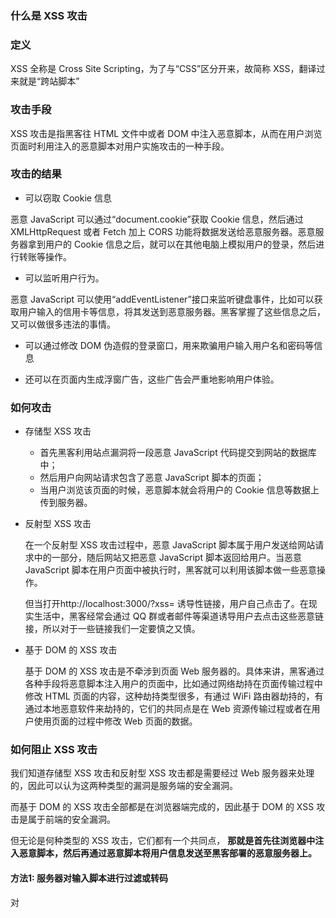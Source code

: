### 什么是 XSS 攻击

### 定义
XSS 全称是 Cross Site Scripting，为了与“CSS”区分开来，故简称 XSS，翻译过来就是“跨站脚本”


### 攻击手段
XSS 攻击是指黑客往 HTML 文件中或者 DOM 中注入恶意脚本，从而在用户浏览页面时利用注入的恶意脚本对用户实施攻击的一种手段。

### 攻击的结果

- 可以窃取 Cookie 信息

恶意 JavaScript 可以通过“document.cookie”获取 Cookie 信息，然后通过 XMLHttpRequest 或者 Fetch 加上 CORS 功能将数据发送给恶意服务器。恶意服务器拿到用户的 Cookie 信息之后，就可以在其他电脑上模拟用户的登录，然后进行转账等操作。

- 可以监听用户行为。

恶意 JavaScript 可以使用“addEventListener”接口来监听键盘事件，比如可以获取用户输入的信用卡等信息，将其发送到恶意服务器。黑客掌握了这些信息之后，又可以做很多违法的事情。

- 可以通过修改 DOM 伪造假的登录窗口，用来欺骗用户输入用户名和密码等信息

- 还可以在页面内生成浮窗广告，这些广告会严重地影响用户体验。

### 如何攻击

- 存储型 XSS 攻击

    - 首先黑客利用站点漏洞将一段恶意 JavaScript 代码提交到网站的数据库中；
    - 然后用户向网站请求包含了恶意 JavaScript 脚本的页面；
    - 当用户浏览该页面的时候，恶意脚本就会将用户的 Cookie 信息等数据上传到服务器。

- 反射型 XSS 攻击

    在一个反射型 XSS 攻击过程中，恶意 JavaScript 脚本属于用户发送给网站请求中的一部分，随后网站又把恶意 JavaScript 脚本返回给用户。当恶意 JavaScript 脚本在用户页面中被执行时，黑客就可以利用该脚本做一些恶意操作。

    但当打开http://localhost:3000/?xss=<script>alert('xss攻击')</script> 诱导性链接，用户自己点击了。在现实生活中，黑客经常会通过 QQ 群或者邮件等渠道诱导用户去点击这些恶意链接，所以对于一些链接我们一定要慎之又慎。

- 基于 DOM 的 XSS 攻击

    基于 DOM 的 XSS 攻击是不牵涉到页面 Web 服务器的。具体来讲，黑客通过各种手段将恶意脚本注入用户的页面中，比如通过网络劫持在页面传输过程中修改 HTML 页面的内容，这种劫持类型很多，有通过 WiFi 路由器劫持的，有通过本地恶意软件来劫持的，它们的共同点是在 Web 资源传输过程或者在用户使用页面的过程中修改 Web 页面的数据。



### 如何阻止 XSS 攻击


我们知道存储型 XSS 攻击和反射型 XSS 攻击都是需要经过 Web 服务器来处理的，因此可以认为这两种类型的漏洞是服务端的安全漏洞。

而基于 DOM 的 XSS 攻击全部都是在浏览器端完成的，因此基于 DOM 的 XSS 攻击是属于前端的安全漏洞。

但无论是何种类型的 XSS 攻击，它们都有一个共同点，
**那就是首先往浏览器中注入恶意脚本，然后再通过恶意脚本将用户信息发送至黑客部署的恶意服务器上。**

#### 方法1: 服务器对输入脚本进行过滤或转码 

对<script>的尖括号进行转码
```
code:&lt;script&gt;alert(&#39;你被xss攻击了&#39;)&lt;/script&gt;
```

#### 方法2: 充分利用 CSP （Content-Security-Policy）

- 限制加载其他域下的资源文件，这样即使黑客插入了一个 JavaScript 文件，这个 JavaScript 文件也是无法被加载的；
- 禁止向第三方域提交数据，这样用户数据也不会外泄；
- 禁止执行内联脚本和未授权的脚本；
- 还提供了上报机制，这样可以帮助我们尽快发现有哪些 XSS 攻击，以便尽快修复问题
```html
<meta http-equiv="Content-Security-Policy" content="default-src 'self'; img-src https://*; child-src 'none';">
```

```html
<meta htte-equiv="Content-Security-Policy" content="default-src 'self'; report-uri http://reportcollector.example.com/collector.cgi">
```

- 利用httpOnly 属性

由于很多 XSS 攻击都是来盗用 Cookie 的，因此还可以通过使用 HttpOnly 属性来保护我们 Cookie 的安全。

通常服务器可以将某些 Cookie 设置为 HttpOnly 标志，HttpOnly 是服务器通过 HTTP 响应头来设置的，下面是打开 Google 时，HTTP 响应头中的一段：

```js
    set-cookie: NID=189=M8q2FtWbsR8RlcldPVt7qkrqR38LmFY9jUxkKo3-4Bi6Qu_ocNOat7nkYZUTzolHjFnwBw0izgsATSI7TZyiiiaV94qGh-BzEYsNVa7TZmjAYTxYTOM9L_-0CN9ipL6cXi8l6-z41asXtm2uEwcOC5oh9djkffOMhWqQrlnCtOI; expires=Sat, 18-Apr-2020 06:52:22 GMT; path=/; domain=.google.com; HttpOnly
```
我们可以看到，set-cookie 属性值最后使用了 HttpOnly 来标记该 Cookie。顾名思义，使用 HttpOnly 标记的 Cookie 只能使用在 HTTP 请求过程中，所以无法通过 JavaScript 来读取这段 Cookie。

### 总结

XSS 攻击就是黑客往页面中注入恶意脚本，然后将页面的一些重要数据上传到恶意服务器。

- 存储型 XSS 攻击、
- 反射型 XSS 攻击
- 基于 DOM 的 XSS 攻击。

共同点： 
这三种攻击方式的共同点是都需要往用户的页面中注入恶意脚本，然后再通过恶意脚本将用户数据上传到黑客的恶意服务器上

不同点：
而三者的不同点在于注入的方式不一样，有通过服务器漏洞来进行注入的，还有在客户端直接注入的。

防范策略：

- 通过服务器对输入的内容进行过滤或者转码
- 充分利用好 CSP
- 使用 HttpOnly 来保护重要的 Cookie 信息
- 对于一些不受信任的输入，还可以限制其输入长度，增加验证机制。

#### 补充 CSP

内容安全策略   (CSP) 是一个额外的安全层，用于检测并削弱某些特定类型的攻击，包括跨站脚本 (XSS (en-US)) 和数据注入攻击等。无论是数据盗取、网站内容污染还是散发恶意软件，这些攻击都是主要的手段。



为使CSP可用, 你需要配置你的网络服务器返回  Content-Security-Policy  HTTP头部 ( 有时你会看到一些关于X-Content-Security-Policy头部的提法, 那是旧版本，你无须再如此指定它)。


除此之外,  <meta>  元素也可以被用来配置该策略,

```html
<meta http-equiv="Content-Security-Policy" content="default-src 'self'; img-src https://*; child-src 'none';">
```

CSP 的主要目标是减少和报告 XSS 攻击 ，XSS 攻击利用了浏览器对于从服务器所获取的内容的信任。恶意脚本在受害者的浏览器中得以运行，因为浏览器信任其内容来源，即使有的时候这些脚本并非来自于它本该来的地方。

CSP通过指定有效域——即浏览器认可的可执行脚本的有效来源——使服务器管理者有能力减少或消除XSS攻击所依赖的载体。一个CSP兼容的浏览器将会仅执行从白名单域获取到的脚本文件，忽略所有的其他脚本 (包括内联脚本和HTML的事件处理属性)。

配置内容安全策略涉及到添加 Content-Security-Policy  HTTP头部到一个页面，并配置相应的值，以控制用户代理（浏览器等）可以为该页面获取哪些资源。比如一个可以上传文件和显示图片页面，应该允许图片来自任何地方，但限制表单的action属性只可以赋值为指定的端点。

我们看以下例子来理解：
- 一个网站管理者想要所有内容均来自站点的同一个源 (不包括其子域名)
```
Content-Security-Policy: default-src 'self'
```

- 一个网站管理者允许内容来自信任的域名及其子域名 (域名不必须与CSP设置所在的域名相同)
```
Content-Security-Policy: default-src 'self' *.trusted.com
```
- 
```

Content-Security-Policy: default-src 'self'; img-src *; media-src media1.com media2.com; script-src userscripts.example.com

```
解释： 

    1: 图片可以从任何地方加载(注意 "*" 通配符)。
    2: 多媒体文件仅允许从 media1.com 和 media2.com 加载(不允许从这些站点的子域名)。
    3: 运行脚本仅允许来自于userscripts.example.com。

- 一个线上银行网站的管理者想要确保网站的所有内容都要通过SSL方式获取，以避免攻击者窃听用户发出的请求。

```
// 该服务器仅允许通过HTTPS方式并仅从onlinebanking.jumbobank.com域名来访问文档。
Content-Security-Policy: default-src https://onlinebanking.jumbobank.com

```


## 你了解哪些前端安全知识？或者说了解哪些名词？  

 浏览器相关：
 - 1: XSS
 - 2: CSRF
 - 3: HTTPS
 - 4: CSP (内容安全策略， 可以禁止加载外域的代码，禁止外域的提交)
 - 5: HSTS（强制客户端使用HTTPS与服务端建立连接）
 - 6: X-Frame-Options（控制当前页面是否可以被嵌入到iframe中， 同域名的可以嵌入）
 - 7: SRI（subresource intergrity 子资源的完整性）
    - 1. xxx.js 打包后注入到了index.html中， 并上传到了cdn
    - 2. 用户在请求的时候，根据xxx.js去请求，而这个文件可能被篡改。
    - 3. 打包的时候，根据js内容生成一个hash值，并且把hash值作为intergrity属性注入到script中
    - 4. 这样把资源请求回来之后，做内容的hash，然后对比，验证资源的完整性
 8: Referer-Policy（控制Referer携带策略）

 Node（服务端）相关：
 1: 本地文件操作相关，路径拼接导致的文件泄露
 2: ReDos(正则表达式攻击) 就是正则表达式写的不规范，导致服务器疯狂运行不结束，浪费服务器资源
 3：时序攻击

  ![image.png](https://upload-images.jianshu.io/upload_images/5016475-c08fb4417aedb3fc.png?imageMogr2/auto-orient/strip%7CimageView2/2/w/1240)
 4: ip origin Referer  request headers



### 本地文件操作

比如我们提供一个静态服务，通过请求的参数url来返回给用户/前端想要的资源(路径拼接的问题)

express static

koa-static

![image.png](https://upload-images.jianshu.io/upload_images/5016475-85b3027ee42c6ad6.png?imageMogr2/auto-orient/strip%7CimageView2/2/w/1240)
 
通过 resolve-path 可以解决这个问题

![image.png](https://upload-images.jianshu.io/upload_images/5016475-c1365323e46e2d48.png?imageMogr2/auto-orient/strip%7CimageView2/2/w/1240)